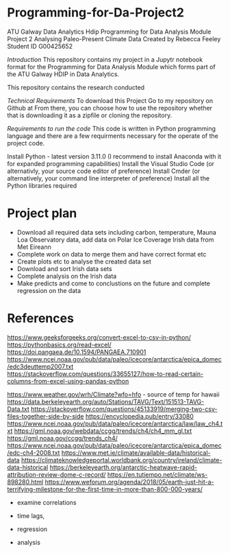 # Programming-for-Da-Project2

ATU Galway Data Analytics Hdip 
Programming for Data Analysis Module Project 2 Analysing Paleo-Present Climate Data
Created by Rebecca Feeley
Student ID G00425652

_Introduction_
This repository contains my project in a Jupytr notebook format for the Programming for Data Analysis Module which forms part of the ATU Galway HDIP in Data Analytics.

This repository contains the research conducted 

_Technical Requirements_
To download this Project
Go to my repository on Github at 
From there, you can choose how to use the repository whether that is downloading it as a zipfile or cloning the repository.

_Requirements to run the code_
This code is written in Python programming language and there are a few requirments necessary for the operate of the project code.

Install Python - latest version 3.11.0 (I recommend to install Anaconda with it for expanded programming capabilities)
Install the Visual Studio Code (or alternativly, your source code editor of preference)
Install Cmder (or alternatively, your command line interpreter of preference)
Install all the Python libraries required

# Project plan

- Download all required data sets including carbon, temperature, Mauna Loa Observatory data, add data on Polar Ice Coverage Irish data from Met Eireann
- Complete work on data to merge them and have correct format etc
- Create plots etc to analyse the created data set
- Download and sort Irish data sets
- Complete analysis on the Irish data
- Make predicts and come to conclustions on the future and complete regression on the data


# References

https://www.geeksforgeeks.org/convert-excel-to-csv-in-python/
https://pythonbasics.org/read-excel/
https://doi.pangaea.de/10.1594/PANGAEA.710901
https://www.ncei.noaa.gov/pub/data/paleo/icecore/antarctica/epica_domec/edc3deuttemp2007.txt
https://stackoverflow.com/questions/33655127/how-to-read-certain-columns-from-excel-using-pandas-python

https://www.weather.gov/wrh/Climate?wfo=hfo - source of temp for hawaii
https://data.berkeleyearth.org/auto/Stations/TAVG/Text/151513-TAVG-Data.txt
https://stackoverflow.com/questions/45133919/merging-two-csv-files-together-side-by-side
https://encyclopedia.pub/entry/33080
https://www.ncei.noaa.gov/pub/data/paleo/icecore/antarctica/law/law_ch4.txt
https://gml.noaa.gov/webdata/ccgg/trends/ch4/ch4_mm_gl.txt
https://gml.noaa.gov/ccgg/trends_ch4/
https://www.ncei.noaa.gov/pub/data/paleo/icecore/antarctica/epica_domec/edc-ch4-2008.txt
https://www.met.ie/climate/available-data/historical-data
https://climateknowledgeportal.worldbank.org/country/ireland/climate-data-historical
https://berkeleyearth.org/antarctic-heatwave-rapid-attribution-review-dome-c-record/
https://en.tutiempo.net/climate/ws-898280.html
https://www.weforum.org/agenda/2018/05/earth-just-hit-a-terrifying-milestone-for-the-first-time-in-more-than-800-000-years/


- examine correlations

- time lags, 
- regression 

- analysis

